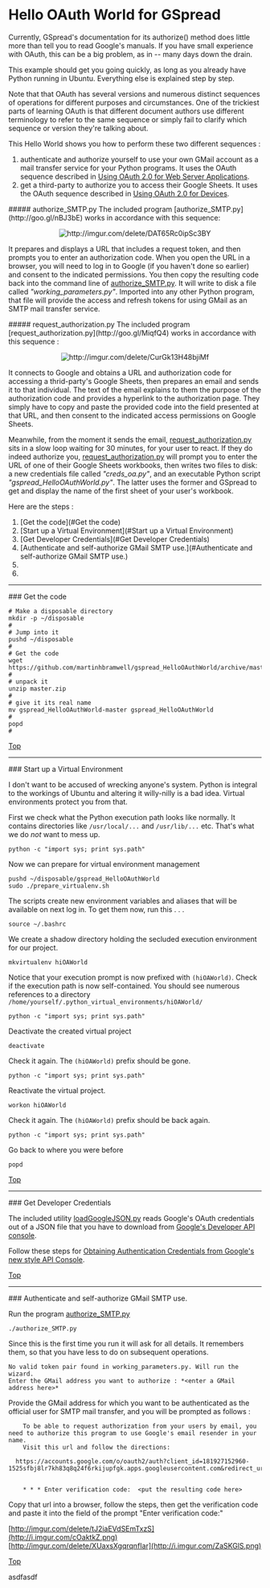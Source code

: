 Hello OAuth World for GSpread
=============================


Currently, GSpread's documentation for its authorize() method does little more than tell you to read Google's manuals.  If you have small experience with OAuth, this can be a big problem, as in  -- many days down the drain.

This example should get you going quickly, as long as you already have Python running in Ubuntu.  Everything else is explained step by step.

Note that that OAuth has several versions and numerous distinct sequences of operations for different purposes and circumstances.  One of the trickiest parts of learning OAuth is that different document authors use different terminology to refer to the same sequence or simply fail to clarify which sequence or version they're talking about.

This Hello World shows you how to perform these two different sequences :

  1. authenticate and authorize yourself to use your own GMail account as a mail transfer service for your Python programs.  It uses the OAuth sequence described in [Using OAuth 2.0 for Web Server Applications](http://goo.gl/CLzxPZ).
  2. get a third-party to authorize you to access their Google Sheets.  It uses the OAuth sequence described in [Using OAuth 2.0 for Devices](http://goo.gl/EGfc8e).

<a name="authorize_SMTP.py"/>
##### authorize_SMTP.py
The included program [authorize_SMTP.py](http://goo.gl/nBJ3bE) works in accordance with this sequence:

<p align="center">
  <img src="http://i.imgur.com/HAuXGjA.png" alt="http://imgur.com/delete/DAT65Rc0ipSc3BY"/>
</p>


It prepares and displays a URL that includes a request token, and then prompts you to enter an authorization code.  When you open the URL in a browser, you will need to log in to Google (if you haven't done so earlier) and consent to the indicated permissions.  You then copy the resulting code back into the command line of [authorize_SMTP.py](http://goo.gl/nBJ3bE).  It will write to disk a file called *"working_parameters.py"*.  Imported into any other Python program, that file will provide the access and refresh tokens for using GMail as an SMTP mail transfer service.


<a name="request_authorization.py"/>
##### request_authorization.py
The included program [request_authorization.py](http://goo.gl/MiqfQ4) works in accordance with this sequence :
<p align="center">
  <img src="http://i.imgur.com/zGuwWFZ.png" alt="http://imgur.com/delete/CurGk13H48bjiMf"/>
</p>

It connects to Google and obtains a URL and authorization code for accessing a thrid-party's Google Sheets, then prepares an email and sends it to that individual. The text of the email explains to them the purpose of the authorization code and provides a hyperlink to the authorization page.  They simply have to copy and paste the provided code into the field presented at that URL, and then consent to the indicated access permissions on Google Sheets.

Meanwhile, from the moment it sends the email, [request_authorization.py](http://goo.gl/MiqfQ4) sits in a slow loop waiting for 30 minutes, for your user to react.  If they do indeed authorize you, [request_authorization.py](http://goo.gl/MiqfQ4) will prompt you to enter the URL of one of their Google Sheets workbooks, then writes two files to disk: a new credentials file called *"creds_oa.py"*, and an executable Python script *"gspread_HelloOAuthWorld.py"*.  The latter uses the former and GSpread to get and display the name of the first sheet of your user's workbook. 



<a name="Steps"/>
Here are the steps :

  1. [Get the code](#Get the code)
  1. [Start up a Virtual Environment](#Start up a Virtual Environment)
  1. [Get Developer Credentials](#Get Developer Credentials)
  1. [Authenticate and self-authorize GMail SMTP use.](#Authenticate and self-authorize GMail SMTP use.)
  2. 
  3. 

- - - - - - - - - - - - -
<a name="Get the code"/>
### Get the code

    # Make a disposable directory
    mkdir -p ~/disposable
    #
    # Jump into it
    pushd ~/disposable
    #
    # Get the code
    wget https://github.com/martinhbramwell/gspread_HelloOAuthWorld/archive/master.zip
    #
    # unpack it
    unzip master.zip
    #
    # give it its real name
    mv gspread_HelloOAuthWorld-master gspread_HelloOAuthWorld
    #
    popd
    #
    

[Top](#Steps)

  
- - - - - - - - - - - - -
<a name="Start up a Virtual Environment"/>
### Start up a Virtual Environment

I don't want to be accused of wrecking anyone's system.  Python is integral to the workings of Ubuntu and altering it willy-nilly is a bad idea.  Virtual environments protect you from that.

First we check what the Python execution path looks like normally.  It contains directories like `/usr/local/...` and  `/usr/lib/...` etc.  That's what we do *not* want to mess up.

    python -c "import sys; print sys.path"

Now we can prepare for virtual environment management

    pushd ~/disposable/gspread_HelloOAuthWorld
    sudo ./prepare_virtualenv.sh

The scripts create new environment variables and aliases that will be available on next log in.  To get them now, run this . . .

    source ~/.bashrc

We create a shadow directory holding the secluded execution environment for our project.

    mkvirtualenv hiOAWorld

Notice that your execution prompt is now prefixed with `(hiOAWorld)`. Check if the execution path is now self-contained.  You should see numerous references to a directory `/home/yourself/.python_virtual_environments/hiOAWorld/`

    python -c "import sys; print sys.path"

Deactivate the created virtual project

    deactivate

Check it again.  The `(hiOAWorld)` prefix should be gone.

    python -c "import sys; print sys.path"

Reactivate the virtual project.

    workon hiOAWorld

Check it again.  The `(hiOAWorld)` prefix should be back again.

    python -c "import sys; print sys.path"

Go back to where you were before

    popd


[Top](#Steps)

  
- - - - - - - - - - - - -
<a name="Get Developer Credentials"/>
### Get Developer Credentials

The included utility [loadGoogleJSON.py](https://github.com/martinhbramwell/gspread_HelloOAuthWorld/blob/master/loadGoogleJSON.py) reads Google's OAuth credentials out of a JSON file that you have to download from [Google's Developer API console](https://console.developers.google.com/).

Follow these steps for [Obtaining Authentication Credentials from Google's new style API Console](https://github.com/martinhbramwell/gspread_HelloOAuthWorld/wiki/Obtaining-Authentication-Credentials-from-Google's-new-style-API-Console).


[Top](#Steps)

  
- - - - - - - - - - - - -
<a name="Authenticate and self-authorize GMail SMTP use."/>
### Authenticate and self-authorize GMail SMTP use.

Run the program [authorize_SMTP.py](https://github.com/martinhbramwell/gspread_HelloOAuthWorld/blob/master/authorize_SMTP.py)
    
    ./authorize_SMTP.py 
    
Since this is the first time you run it will ask for all details.  It remembers them, so that you have less to do on subsequent operations.

    No valid token pair found in working_parameters.py. Will run the wizard.
    Enter the GMail address you want to authorize : *<enter a GMail address here>*
    
Provide the GMail address for which you want to be authenticated as the official user for SMTP mail transfer, and you will be prompted as follows :

        To be able to request authorization from your users by email, you need to authorize this program to use Google's email resender in your name.
        Visit this url and follow the directions:

      https://accounts.google.com/o/oauth2/auth?client_id=181927152960-1525sfbj8lr7kh83q8q24f6rkijupfgk.apps.googleusercontent.com&redirect_uri=urn%3Aietf%3Awg%3Aoauth%3A2.0%3Aoob&response_type=code&scope=https%3A%2F%2Fmail.google.com%2F


        * * * Enter verification code:  <put the resulting code here>

Copy that url into a browser, follow the steps, then get the verification code and paste it into the field of the prompt "Enter verification code:" 

[http://imgur.com/delete/tJ2iaEVdSEmTxzS](http://i.imgur.com/cOaktkZ.png)
[http://imgur.com/delete/XUaxsXgqrqnfIar](http://i.imgur.com/ZaSKGlS.png)


[Top](#Steps)

asdfasdf
